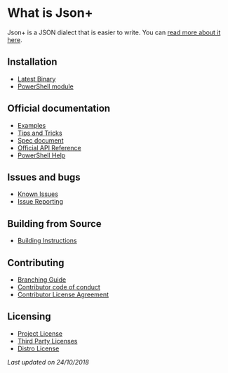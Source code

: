 What is Json+
=============
Json+ is a JSON dialect that is easier to write. You can [read more about it here](../README.md).

## Installation
- [Latest Binary](https://www.nuget.org/packages/Lizoc.JsonPlus)
- [PowerShell module](https://www.powershellgallery.com/packages/JsonPlus)

## Official documentation
- [Examples](./example.md)
- [Tips and Tricks](./tips.md)
- [Spec document](./spec.md)
- [Official API Reference](https://docs.lizoc.com/dotnet/lizoc.jsonplus)
- [PowerShell Help](https://docs.lizoc.com/ps/convertfromjsonplus)

## Issues and bugs
- [Known Issues](known-issues.md)
- [Issue Reporting](issue-reporting.md)

## Building from Source
- [Building Instructions](../README.md#build)

## Contributing
- [Branching Guide](branching.md)
- [Contributor code of conduct](contributor-conduct.md)
- [Contributor License Agreement](contributor-license-agreement.md)

## Licensing
- [Project License](../LICENSE)
- [Third Party Licenses](../THIRD-PARTY-LICENSE.txt)
- [Distro License](distro-license.txt)


*Last updated on 24/10/2018*
